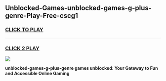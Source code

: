 
## Unblocked-Games-unblocked-games-g-plus-genre-Play-Free-cscg1
<h3>
<a href="https://premium76.site?title=unblocked-games-g-plus-genre&ref=15A">CLICK TO PLAY</a></h3>
<hr>

<h3>
<a href="https://premium76.site?title=unblocked-games-g-plus-genre&ref=15A">CLICK 2 PLAY</a>
  
</h3>

<a href="https://premium76.site?title=unblocked-games-g-plus-genre&ref=15A"><img src="https://clearcache.store/games.png"></a>


**unblocked-games-g-plus-genre games unblocked: Your Gateway to Fun and Accessible Online Gaming**
